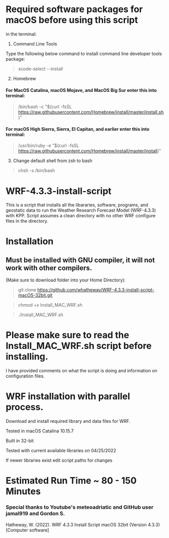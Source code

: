 # Required software packages for macOS before using this script
in the terminal:

1. Command Line Tools

Type the following below command to install command line developer tools package:

> xcode-select --install
 
 
 
2. Homebrew

#### For MacOS Catalina, macOS Mojave, and MacOS Big Sur enter this into terminal:

> /bin/bash -c "$(curl -fsSL https://raw.githubusercontent.com/Homebrew/install/master/install.sh)"

#### For macOS High Sierra, Sierra, El Capitan, and earlier enter this into terminal:

> /usr/bin/ruby -e "$(curl -fsSL https://raw.githubusercontent.com/Homebrew/install/master/install)"
 
 

3. Change default shell from zsh to bash

> chsh -s /bin/bash
 
 

# WRF-4.3.3-install-script
This is a script that installs all the libararies, software, programs, and geostatic data to run the Weather Research Forecast Model (WRF-4.3.3) with KPP. Script assumes a clean directory with no other WRF configure files in the directory.

# Installation 
## Must be installed with GNU compiler, it will not work with other compilers.
(Make sure to download folder into your Home Directory):

> git clone https://github.com/whatheway/WRF-4.3.3-install-script-macOS-32bit.git

> chmod +x Install_MAC_WRF.sh

> ./Install_MAC_WRF.sh

# Please make sure to read the Install_MAC_WRF.sh script before installing.  
I have provided comments on what the script is doing and information on configuration files.


# WRF installation with parallel process.

Download and install required library and data files for WRF.

Tested in macOS Catalina 10.15.7

Built in 32-bit

Tested with current available libraries on 04/25/2022

If newer libraries exist edit script paths for changes

# Estimated Run Time ~ 80 - 150 Minutes
### Special thanks to  Youtube's meteoadriatic and GitHub user jamal919 and Gordon S.

Hatheway, W. (2022). WRF 4.3.3 Install Script macOS 32bit (Version 4.3.3) [Computer software]
